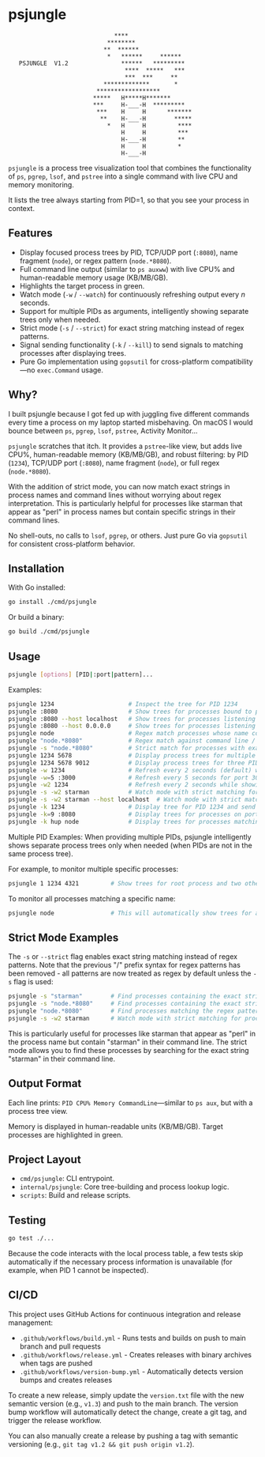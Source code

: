 # psjungle

```
                              ****
                            ********
                           **  ******
                            *   ******     ******
   PSJUNGLE  V1.2               ******   *********
                                 ****  *****   ***
                                 ***  ***     **
                           *************       *
                         ******************
                        *****   H*****H*******
                        ***     H-___-H  *********
                         ***    H     H      *******
                          **    H-___-H        *****
                            *   H     H         ****
                                H     H         ***
                                H-___-H         **
                                H     H         *
                                H-___-H
```

`psjungle` is a process tree visualization tool that combines the functionality
of `ps`, `pgrep`, `lsof`, and `pstree` into a single command with live CPU and
memory monitoring.

It lists the tree always starting from PID=1, so that you see your process in
context.

## Features

- Display focused process trees by PID, TCP/UDP port (`:8080`), name fragment (`node`), or regex pattern (`node.*8080`).
- Full command line output (similar to `ps auxww`) with live CPU% and human-readable memory usage (KB/MB/GB).
- Highlights the target process in green.
- Watch mode (`-w` / `--watch`) for continuously refreshing output every *n* seconds.
- Support for multiple PIDs as arguments, intelligently showing separate trees only when needed.
- Strict mode (`-s` / `--strict`) for exact string matching instead of regex patterns.
- Signal sending functionality (`-k` / `--kill`) to send signals to matching processes after displaying trees.
- Pure Go implementation using `gopsutil` for cross-platform compatibility—no `exec.Command` usage.

## Why?

I built psjungle because I got fed up with juggling five different commands
every time a process on my laptop started misbehaving. On macOS I would bounce
between `ps`, `pgrep`, `lsof`, `pstree`, Activity Monitor...

`psjungle` scratches that itch. It provides a `pstree`-like view, but adds live
CPU%, human-readable memory (KB/MB/GB), and robust filtering: by PID (`1234`),
TCP/UDP port (`:8080`), name fragment (`node`), or full regex (`node.*8080`).

With the addition of strict mode, you can now match exact strings in process
names and command lines without worrying about regex interpretation. This is
particularly helpful for processes like starman that appear as "perl" in process
names but contain specific strings in their command lines.

No shell-outs, no calls to `lsof`, `pgrep`, or others. Just pure Go via
`gopsutil` for consistent cross-platform behavior.

## Installation

With Go installed:

```bash
go install ./cmd/psjungle
```

Or build a binary:

```bash
go build ./cmd/psjungle
```

## Usage

```bash
psjungle [options] [PID|:port|pattern]...
```

Examples:

```bash
psjungle 1234                     # Inspect the tree for PID 1234
psjungle :8080                    # Show trees for processes bound to port 8080 (all hosts)
psjungle :8080 --host localhost   # Show trees for processes listening on port 8080 on localhost only
psjungle :8080 --host 0.0.0.0     # Show trees for processes listening on port 8080 on all interfaces
psjungle node                     # Regex match processes whose name contains "node"
psjungle "node.*8080"             # Regex match against command line / name
psjungle -s "node.*8080"          # Strict match for processes with exact string "node.*8080"
psjungle 1234 5678                # Display process trees for multiple PIDs (intelligently shows separate trees only when needed)
psjungle 1234 5678 9012           # Display process trees for three PIDs
psjungle -w 1234                  # Refresh every 2 seconds (default) while showing PID 1234
psjungle -w=5 :3000               # Refresh every 5 seconds for port 3000 listeners
psjungle -w2 1234                 # Refresh every 2 seconds while showing PID 1234 (alternative format)
psjungle -s -w2 starman           # Watch mode with strict matching for "starman"
psjungle -s -w2 starman --host localhost  # Watch mode with strict matching for "starman" on localhost only
psjungle -k 1234                  # Display tree for PID 1234 and send SIGTERM to it
psjungle -k=9 :8080               # Display trees for processes on port 8080 and send SIGKILL to them
psjungle -k hup node              # Display trees for processes matching "node" and send SIGHUP to them
```

Multiple PID Examples:
When providing multiple PIDs, psjungle intelligently shows separate process trees only when needed (when PIDs are not in the same process tree).

For example, to monitor multiple specific processes:
```bash
psjungle 1 1234 4321         # Show trees for root process and two other specific PIDs
```

To monitor all processes matching a specific name:
```bash
psjungle node                # This will automatically show trees for all processes with "node" in their name
```

## Strict Mode Examples

The `-s` or `--strict` flag enables exact string matching instead of regex patterns. Note that the previous "/" prefix syntax for regex patterns has been removed - all patterns are now treated as regex by default unless the `-s` flag is used:

```bash
psjungle -s "starman"        # Find processes containing the exact string "starman" (useful for starman processes that appear as "perl")
psjungle -s "node.*8080"     # Find processes containing the exact string "node.*8080" (will NOT match "node server running on port 8080")
psjungle "node.*8080"        # Find processes matching the regex pattern (will match "node server running on port 8080")
psjungle -s -w2 starman      # Watch mode with strict matching for processes containing "starman"
```

This is particularly useful for processes like starman that appear as "perl" in the process name but contain "starman" in their command line. The strict mode allows you to find these processes by searching for the exact string "starman" in their command line.

## Output Format

Each line prints: `PID CPU% Memory CommandLine`—similar to `ps aux`, but with a process tree view.

Memory is displayed in human-readable units (KB/MB/GB). Target processes are highlighted in green.

## Project Layout

- `cmd/psjungle`: CLI entrypoint.
- `internal/psjungle`: Core tree-building and process lookup logic.
- `scripts`: Build and release scripts.

## Testing

```bash
go test ./...
```

Because the code interacts with the local process table, a few tests skip
automatically if the necessary process information is unavailable (for example,
when PID 1 cannot be inspected).

## CI/CD

This project uses GitHub Actions for continuous integration and release management:

- `.github/workflows/build.yml` - Runs tests and builds on push to main branch and pull requests
- `.github/workflows/release.yml` - Creates releases with binary archives when tags are pushed
- `.github/workflows/version-bump.yml` - Automatically detects version bumps and creates releases

To create a new release, simply update the `version.txt` file with the new semantic version (e.g., `v1.3`) and push to the main branch. The version bump workflow will automatically detect the change, create a git tag, and trigger the release workflow.

You can also manually create a release by pushing a tag with semantic versioning (e.g., `git tag v1.2 && git push origin v1.2`).
